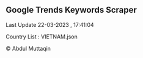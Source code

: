 

## Google Trends Keywords Scraper 
 
Last Update 22-03-2023 , 17:41:04

Country List :
VIETNAM.json



© Abdul Muttaqin 
